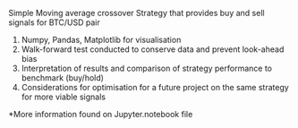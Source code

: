 Simple Moving average crossover Strategy that provides buy and sell signals for BTC/USD pair
1. Numpy, Pandas, Matplotlib for visualisation
2. Walk-forward test conducted to conserve data and prevent look-ahead bias
3. Interpretation of results and comparison of strategy performance to benchmark (buy/hold)
4. Considerations for optimisation for a future project on the same strategy for more viable signals

*More information found on Jupyter.notebook file
   
